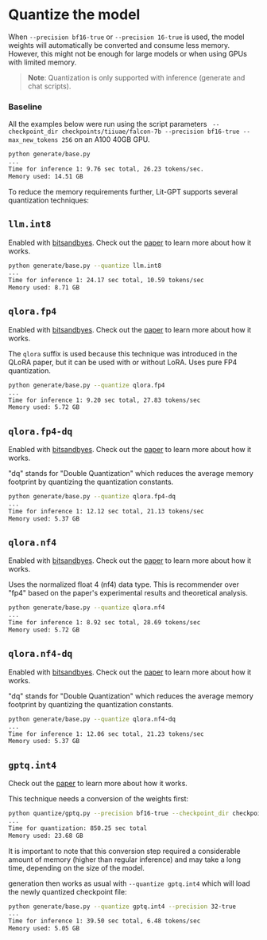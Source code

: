 # Quantize the model

When `--precision bf16-true` or `--precision 16-true` is used, the model weights will automatically be converted and consume less memory.
However, this might not be enough for large models or when using GPUs with limited memory.

> **Note**: 
> Quantization is only supported with inference (generate and chat scripts).

### Baseline

All the examples below were run using the script parameters ` --checkpoint_dir checkpoints/tiiuae/falcon-7b --precision bf16-true --max_new_tokens 256` on an A100 40GB GPU.

```bash
python generate/base.py
...
Time for inference 1: 9.76 sec total, 26.23 tokens/sec.
Memory used: 14.51 GB
```

To reduce the memory requirements further, Lit-GPT supports several quantization techniques:

## `llm.int8`

Enabled with [bitsandbyes](https://github.com/TimDettmers/bitsandbytes). Check out the [paper](https://arxiv.org/abs/2110.02861) to learn more about how it works.

```bash
python generate/base.py --quantize llm.int8
...
Time for inference 1: 24.17 sec total, 10.59 tokens/sec
Memory used: 8.71 GB
```

## `qlora.fp4`

Enabled with [bitsandbyes](https://github.com/TimDettmers/bitsandbytes). Check out the [paper](https://arxiv.org/abs/2305.14314v1) to learn more about how it works.

The `qlora` suffix is used because this technique was introduced in the QLoRA paper, but it can be used with or without LoRA.
Uses pure FP4 quantization.

```bash
python generate/base.py --quantize qlora.fp4
...
Time for inference 1: 9.20 sec total, 27.83 tokens/sec
Memory used: 5.72 GB
```

## `qlora.fp4-dq`

Enabled with [bitsandbyes](https://github.com/TimDettmers/bitsandbytes). Check out the [paper](https://arxiv.org/abs/2305.14314v1) to learn more about how it works.

"dq" stands for "Double Quantization" which reduces the average memory footprint by quantizing the quantization constants.

```bash
python generate/base.py --quantize qlora.fp4-dq
...
Time for inference 1: 12.12 sec total, 21.13 tokens/sec
Memory used: 5.37 GB
```

## `qlora.nf4`

Enabled with [bitsandbyes](https://github.com/TimDettmers/bitsandbytes). Check out the [paper](https://arxiv.org/abs/2305.14314v1) to learn more about how it works.

Uses the normalized float 4 (nf4) data type. This is recommender over "fp4" based on the paper's experimental results and theoretical analysis. 

```bash
python generate/base.py --quantize qlora.nf4
...
Time for inference 1: 8.92 sec total, 28.69 tokens/sec
Memory used: 5.72 GB
```

## `qlora.nf4-dq`

Enabled with [bitsandbyes](https://github.com/TimDettmers/bitsandbytes). Check out the [paper](https://arxiv.org/abs/2305.14314v1) to learn more about how it works.

"dq" stands for "Double Quantization" which reduces the average memory footprint by quantizing the quantization constants.

```bash
python generate/base.py --quantize qlora.nf4-dq
...
Time for inference 1: 12.06 sec total, 21.23 tokens/sec
Memory used: 5.37 GB
```

## `gptq.int4`

Check out the [paper](https://arxiv.org/abs/2210.17323) to learn more about how it works.

This technique needs a conversion of the weights first:

```bash
python quantize/gptq.py --precision bf16-true --checkpoint_dir checkpoints/tiiuae/falcon-7b
...
Time for quantization: 850.25 sec total
Memory used: 23.68 GB
```

It is important to note that this conversion step required a considerable amount of memory (higher than regular inference) and may take a long time, depending on the size of the model.

generation then works as usual with `--quantize gptq.int4` which will load the newly quantized checkpoint file:

```bash
python generate/base.py --quantize gptq.int4 --precision 32-true
...
Time for inference 1: 39.50 sec total, 6.48 tokens/sec
Memory used: 5.05 GB
```
